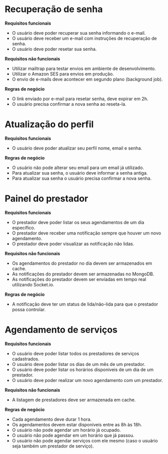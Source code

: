 # Recuperação de senha

**Requisitos funcionais**

-   O usuário deve poder recuperar sua senha informando o e-mail.
-   O usuário deve receber um e-mail com instruções de recuperação de senha.
-   O usuário deve poder resetar sua senha.

**Requisitos não funcionais**

-   Utilizar mailtrap para testar envios em ambiente de desenvolvimento.
-   Utilizar o Amazon SES para envios em produção.
-   O envio de e-mails deve acontecer em segundo plano (background job).

**Regras de negócio**

-   O link enviado por e-mail para resetar senha, deve expirar em 2h.
-   O usuário precisa confirmar a nova senha ao reseta-la.

# Atualização do perfil

**Requisitos funcionais**

-   O usuário deve poder atualizar seu perfil nome, email e senha.

**Regras de negócio**

-   O usuário não pode alterar seu email para um email já utilizado.
-   Para atualizar sua senha, o usuário deve informar a senha antiga.
-   Para atualizar sua senha o usuário precisa confirmar a nova senha.

# Painel do prestador

**Requisitos funcionais**

-   O prestador deve poder listar os seus agendamentos de um dia específico.
-   O prestador deve receber uma notificação sempre que houver um novo agendamento.
-   O prestador deve poder visualizar as notificação não lidas.

**Requisitos não funcionais**

-   Os agendamentos do prestador no dia devem ser armazenados em cache.
-   As notificações do prestador devem ser armazenadas no MongoDB.
-   As notificações do prestador devem ser enviadas em tempo real utilizando Socket.io.

**Regras de negócio**

-   A notificação deve ter um status de lida/não-lida para que o prestador possa controlar.

# Agendamento de serviços

**Requisitos funcionais**

-   O usuário deve poder listar todos os prestadores de serviços cadastrados.
-   O usuário deve poder listar os dias de um mês de um prestador.
-   O usuário deve poder listar os horários disponíveis de um dia de um prestador.
-   O usuário deve poder realizar um novo agendamento com um prestador.

**Requisitos não funcionais**

-   A listagem de prestadores deve ser armazenada em cache.

**Regras de negócio**

-   Cada agendamento deve durar 1 hora.
-   Os agendamentos devem estar disponíveis entre as 8h às 18h.
-   O usuário não pode agendar um horário já ocupado.
-   O usuário não pode agendar em um horário que já passou.
-   O usuário não pode agendar serviços com ele mesmo (caso o usuário seja também um prestador de serviço).
